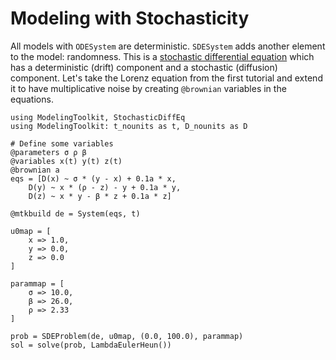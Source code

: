 # Modeling with Stochasticity

All models with `ODESystem` are deterministic. `SDESystem` adds another element
to the model: randomness. This is a
[stochastic differential equation](https://en.wikipedia.org/wiki/Stochastic_differential_equation)
which has a deterministic (drift) component and a stochastic (diffusion)
component. Let's take the Lorenz equation from the first tutorial and extend
it to have multiplicative noise by creating `@brownian` variables in the equations.

```@example SDE
using ModelingToolkit, StochasticDiffEq
using ModelingToolkit: t_nounits as t, D_nounits as D

# Define some variables
@parameters σ ρ β
@variables x(t) y(t) z(t)
@brownian a
eqs = [D(x) ~ σ * (y - x) + 0.1a * x,
    D(y) ~ x * (ρ - z) - y + 0.1a * y,
    D(z) ~ x * y - β * z + 0.1a * z]

@mtkbuild de = System(eqs, t)

u0map = [
    x => 1.0,
    y => 0.0,
    z => 0.0
]

parammap = [
    σ => 10.0,
    β => 26.0,
    ρ => 2.33
]

prob = SDEProblem(de, u0map, (0.0, 100.0), parammap)
sol = solve(prob, LambdaEulerHeun())
```
